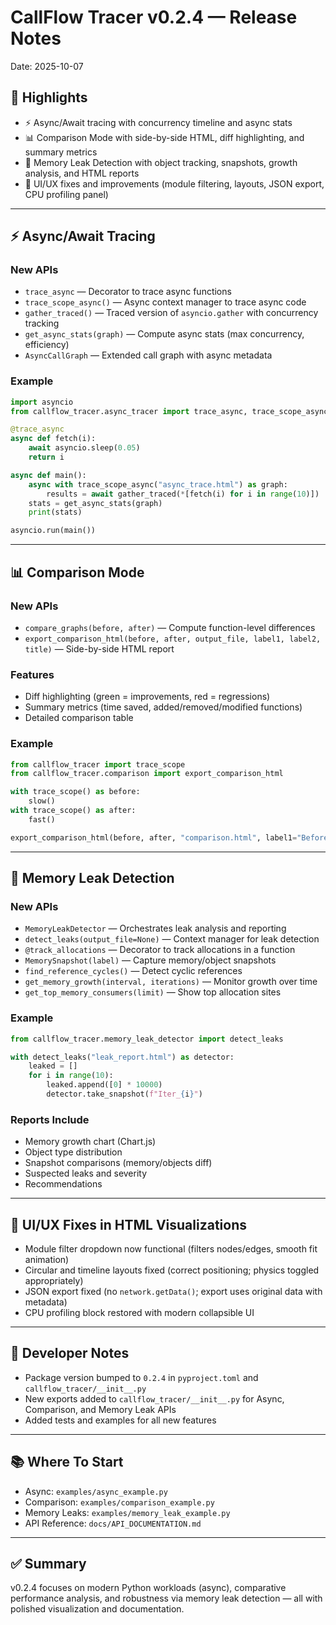 # CallFlow Tracer v0.2.4 — Release Notes

Date: 2025-10-07

## 🚀 Highlights

- ⚡ Async/Await tracing with concurrency timeline and async stats
- 📊 Comparison Mode with side-by-side HTML, diff highlighting, and summary metrics
- 💾 Memory Leak Detection with object tracking, snapshots, growth analysis, and HTML reports
- 🎨 UI/UX fixes and improvements (module filtering, layouts, JSON export, CPU profiling panel)

---

## ⚡ Async/Await Tracing

### New APIs
- `trace_async` — Decorator to trace async functions
- `trace_scope_async()` — Async context manager to trace async code
- `gather_traced()` — Traced version of `asyncio.gather` with concurrency tracking
- `get_async_stats(graph)` — Compute async stats (max concurrency, efficiency)
- `AsyncCallGraph` — Extended call graph with async metadata

### Example
```python
import asyncio
from callflow_tracer.async_tracer import trace_async, trace_scope_async, gather_traced, get_async_stats

@trace_async
async def fetch(i):
    await asyncio.sleep(0.05)
    return i

async def main():
    async with trace_scope_async("async_trace.html") as graph:
        results = await gather_traced(*[fetch(i) for i in range(10)])
    stats = get_async_stats(graph)
    print(stats)

asyncio.run(main())
```

---

## 📊 Comparison Mode

### New APIs
- `compare_graphs(before, after)` — Compute function-level differences
- `export_comparison_html(before, after, output_file, label1, label2, title)` — Side-by-side HTML report

### Features
- Diff highlighting (green = improvements, red = regressions)
- Summary metrics (time saved, added/removed/modified functions)
- Detailed comparison table

### Example
```python
from callflow_tracer import trace_scope
from callflow_tracer.comparison import export_comparison_html

with trace_scope() as before:
    slow()
with trace_scope() as after:
    fast()

export_comparison_html(before, after, "comparison.html", label1="Before", label2="After")
```

---

## 💾 Memory Leak Detection

### New APIs
- `MemoryLeakDetector` — Orchestrates leak analysis and reporting
- `detect_leaks(output_file=None)` — Context manager for leak detection
- `@track_allocations` — Decorator to track allocations in a function
- `MemorySnapshot(label)` — Capture memory/object snapshots
- `find_reference_cycles()` — Detect cyclic references
- `get_memory_growth(interval, iterations)` — Monitor growth over time
- `get_top_memory_consumers(limit)` — Show top allocation sites

### Example
```python
from callflow_tracer.memory_leak_detector import detect_leaks

with detect_leaks("leak_report.html") as detector:
    leaked = []
    for i in range(10):
        leaked.append([0] * 10000)
        detector.take_snapshot(f"Iter_{i}")
```

### Reports Include
- Memory growth chart (Chart.js)
- Object type distribution
- Snapshot comparisons (memory/objects diff)
- Suspected leaks and severity
- Recommendations

---

## 🎨 UI/UX Fixes in HTML Visualizations

- Module filter dropdown now functional (filters nodes/edges, smooth fit animation)
- Circular and timeline layouts fixed (correct positioning; physics toggled appropriately)
- JSON export fixed (no `network.getData()`; export uses original data with metadata)
- CPU profiling block restored with modern collapsible UI

---

## 🔧 Developer Notes

- Package version bumped to `0.2.4` in `pyproject.toml` and `callflow_tracer/__init__.py`
- New exports added to `callflow_tracer/__init__.py` for Async, Comparison, and Memory Leak APIs
- Added tests and examples for all new features

---

## 📚 Where To Start

- Async: `examples/async_example.py`
- Comparison: `examples/comparison_example.py`
- Memory Leaks: `examples/memory_leak_example.py`
- API Reference: `docs/API_DOCUMENTATION.md`

---

## ✅ Summary

v0.2.4 focuses on modern Python workloads (async), comparative performance analysis, and robustness via memory leak detection — all with polished visualization and documentation.
